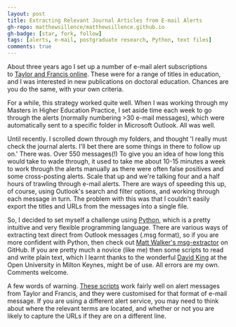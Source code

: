 ```yaml
---
layout: post
title: Extracting Relevant Journal Articles from E-mail Alerts
gh-repo: matthewsillence/matthewsillence.github.io
gh-badge: [star, fork, follow]
tags: [alerts, e-mail, postgraduate research, Python, text files]
comments: true
---
```

About three years ago I set up a number of e-mail alert subscriptions to [Taylor and Francis online](https://www.tandfonline.com/). These were for a range of titles in education, and I was interested in new publications on doctoral education. Chances are you do the same, with your own criteria.  
  
For a while, this strategy worked quite well. When I was working through my Masters in Higher Education Practice, I set aside time each week to go through the alerts (normally numbering >30 e-mail messages), which were automatically sent to a specific folder in Microsoft Outlook. All was well.  
  
Until recently. I scrolled down through my folders, and thought 'I really must check the journal alerts. I'll bet there are some things in there to follow up on.' There was. Over 550 messages(!) To give you an idea of how long this would take to wade through, it used to take me about 10-15 minutes a week to work through the alerts manually as there were often false positives and some cross-posting alerts. Scale that up and we're talking four and a half hours of trawling through e-mail alerts. There are ways of speeding this up, of course, using Outlook's search and filter options, and working through each message in turn. The problem with this was that I couldn't easily export the titles and URLs from the messages into a single file.  
  
So, I decided to set myself a challenge using [Python](https://www.python.org/), which is a pretty intuitive and very flexible programming language. There are various ways of extracting text direct from Outlook messages (.msg format), so if you are more confident with Python, then check out [Matt Walker's msg-extractor](https://github.com/mattgwwalker/msg-extractor) on GitHub. If you are pretty much a novice (like me) then some scripts to read and write plain text, which I learnt thanks to the wonderful [David King](https://github.com/Dauvit) at the Open University in Milton Keynes, might be of use. All errors are my own. Comments welcome.  
  
A few words of warning. [These scripts](https://github.com/matthewsillence/article_alerts) work fairly well on alert messages from Taylor and Francis, and they were customised for that format of e-mail message. If you are using a different alert service, you may need to think about where the relevant terms are located, and whether or not you are likely to capture the URLs if they are on a different line.
